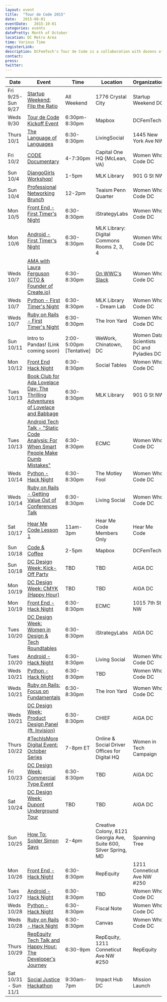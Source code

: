 ```yaml
---
layout: event
title:  "Tour de Code 2015"
date:   2015-08-01
eventDate:   2015-10-01
categories: events
datePretty: Month of October
location: DC Metro Area
time: Various Time
registerLink:
description: DCFemTech's Tour de Code is a collaboration with dozens of organizations (Women Who Code, Startup Weekend, Mission Launch and more) to help you advance your technical skills. Get ready for an October filled with workshops and events to help beginners learn how to code and design!
contact:
press:
twitter:
---
```


| Date | Event | Time | Location | Organization |
| --- | --- | --- | --- | --- |
| Fri 9/25- Sun 9/27 | [Startup Weekend: Flip the Ratio](https://www.eventbrite.com/e/startup-weekend-dc-flip-the-ratio-tickets-17449944253?) | All Weekend | 1776 Crystal City | Startup Weekend DC |
| Weds 9/30 | [Tour de Code Kickoff Event](https://dcfemtechparty.splashthat.com/) | 6:30pm-8:30pm | Mapbox | DCFemTech |
| Thurs 10/1 | [The Language of Languages](http://www.meetup.com/Women-Who-Code-DC/events/225557263/) | 6:30-8:30pm | LivingSocial | 1445 New York Ave NW | Women Who Code DC |
| Fri 10/2 | [CODE Documentary](https://www.eventbrite.com/e/code-debugging-the-gender-gap-film-screening-tickets-18452179967) | 4-7:30pm | Capital One HQ (McLean, VA) | Women Who Code DC |
| Sun 10/4 | [DjangoGirls Workshop!](http://www.meetup.com/dc-pyladies/events/225255813/) | 1-5pm | MLK Library | 901 G St NW | PyLadies DC |
| Sun 10/4 | [Professional Networking Brunch](http://www.meetup.com/Women-Who-Code-DC/events/225510220/) | 12-2pm | Teaism Penn Quarter | Women Who Code DC |
| Mon 10/5 | [Front End - First Timer's Night](http://www.meetup.com/Women-Who-Code-DC/events/223779220/) | 6:30-8:30pm | iStrategyLabs | Women Who Code DC |
| Mon 10/6 | [Android - First Timer's Night](http://www.meetup.com/Women-Who-Code-DC/events/rsmxklytnbjb/) | 6:30-8:30pm | MLK Library: Digital Commons Rooms 2, 3, 4 | Women Who Code DC |
| Weds 10/7 | [AMA with Laura Ferguson (CTO & Founder of Create.io)](http://www.meetup.com/Women-Who-Code-DC/events/225738347/) | 6:30-8:30pm | [On WWC's Slack](https://docs.google.com/forms/d/1BXxIJuCawYt3pEzN7-6CgdT6XrhvG0KYQpOqdmv98DY/viewform) | Women Who Code DC |
| Weds 10/7 | [Python - First Timer's Night](http://www.meetup.com/Women-Who-Code-DC/events/jtmxklytnbkb/) | 6:30-8:30pm | MLK Library - Dream Lab | Women Who Code DC |
| Weds 10/7 | [Ruby on Rails - First Timer's Night](http://www.meetup.com/Women-Who-Code-DC/events/225481179/) | 6:30-8:30pm | The Iron Yard | Women Who Code DC |
| Sun 10/11 | Intro to Pandas! (Link coming soon) | 2:00-5:00pm [Tentative] | WeWork, Chinatown, DC | Women Data Scientists DC and Pyladies DC |
| Mon 10/12 | [Front End Hack Night](http://www.meetup.com/Women-Who-Code-DC/events/223779223/) | 6:30-8:30pm | Social Tables | Women Who Code DC |
| Tues 10/13 | [Book Club for Ada Lovelace Day: The Thrilling Adventures of Lovelace and Babbage](#) | 6:30-8:30pm | MLK Library | 901 G St NW | Women Who Code DC |
| Tues 10/13 | [Android Tech Talk - "Static Code Analysis: For When Smart People Make Dumb Mistakes"](http://www.meetup.com/Women-Who-Code-DC/events/rsmxklytnbrb/) | 6:30-8:30pm | ECMC | Women Who Code DC |
| Weds 10/14 | [Python - Hack Night](http://www.meetup.com/Women-Who-Code-DC/events/jtmxklytnbsb/) | 6:30-8:30pm | The Motley Fool | Women Who Code DC |
| Weds 10/14 | [Ruby on Rails - Getting Value Out of Conferences Talk](http://www.meetup.com/Women-Who-Code-DC/events/gnsnklytnbsb/) | 6:30-8:30pm | Living Social | Women Who Code DC |
| Sat 10/17 | [Hear Me Code Lesson 1](hearmecode.com) | 11am-3pm | Hear Me Code Members Only | Hear Me Code |
| Sun 10/18 | [Code & Coffee](#) | 2-5pm | Mapbox | DCFemTech |
| Sun 10/18 | [DC Design Week: Kick-Off Party](#) | TBD | TBD | AIGA DC |
| Mon 10/19 | [DC Design Week: CMYK (Happy Hour)](#) | TBD | TBD | AIGA DC |
| Mon 10/19 | [Front End - Hack Night](http://www.meetup.com/Women-Who-Code-DC/events/223779227/) | 6:30-8:30pm | ECMC | 1015 7th St NW | Women Who Code DC |
| Tues 10/20 | [DC Design Week: Women in Design & Tech Roundtables](#) | 6:30-8:30pm | iStrategyLabs | AIGA DC |
| Tues 10/20 | [Android - Hack Night](http://www.meetup.com/Women-Who-Code-DC/events/rsmxklytnbbc/) | 6:30-8:30pm | Living Social | Women Who Code DC |
| Weds 10/21 | [Python - Hack Night](http://www.meetup.com/Women-Who-Code-DC/events/jtmxklytnbcc/) | 6:30-8:30pm | TBD | Women Who Code DC |
| Weds 10/21 | [Ruby on Rails: Focus on Fundamentals](http://www.meetup.com/Women-Who-Code-DC/events/225495264/) | 6:30-8:30pm | The Iron Yard | Women Who Code DC |
| Weds 10/21 | [DC Design Week: Product Design Panel (ft. Invision)](#) | 6:30-8:30pm | CHIEF | AIGA DC |
| Thurs 10/22 | [#TechIsMore Digital Event: October Series](http://bit.ly/HiringDiversity) | 7-8pm ET | Online & Social Driver Offices for Digital HQ | Women in Tech Campaign |
| Fri 10/23 | [DC Design Week: Commercial Type Event](#) | 6:30-8:30pm | TBD | AIGA DC |
| Sat 10/24 | [DC Design Week: Dupont Underground Tour](#) | TBD | TBD | AIGA DC |
| Sun 10/25 | [How To: Solder Simon Says](http://www.meetup.com/Spanning-Tree/) | 2-4pm | Creative Colony, 8121 Georgia Ave, Suite 600, Silver Spring, MD | Spanning Tree |
| Mon 10/26 | [Front End - Hack Night](http://www.meetup.com/Women-Who-Code-DC/events/223779229/) | 6:30-8:30pm | RepEquity | 1211 Conneticut Ave NW #250 | Women Who Code DC |
| Tues 10/27 | [Android - Hack Night](http://www.meetup.com/Women-Who-Code-DC/events/rsmxklytnbkc/) | 6:30-8:30pm | TBD | Women Who Code DC |
| Weds 10/28 | [Python - Hack Night](http://www.meetup.com/Women-Who-Code-DC/events/jtmxklytnblc/) | 6:30-8:30pm | Fiscal Note | Women Who Code DC |
| Weds 10/28 | [Ruby on Rails - Hack Night](http://www.meetup.com/Women-Who-Code-DC/events/gnsnklytnblc/) | 6:30-8:30pm | Canvas | Women Who Code DC |
| Thurs 10/29 | [RepEquity Tech Talk and Happy Hour: The Developer's Journey](http://algorithm.repequity.com/repequity-tech-talk) | 6:30-9pm | RepEquity, 1211 Conneticut Ave NW #250 | RepEquity |
| Sat 10/31 - Sun 11/1 | [Social Justice Hackathon](www.rebuildingreentry.com) | 9:30am-7pm | Impact Hub DC | Mission Launch |